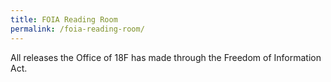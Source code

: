 ```yaml
---
title: FOIA Reading Room
permalink: /foia-reading-room/
---
```

All releases the Office of 18F has made through the Freedom of Information Act.
